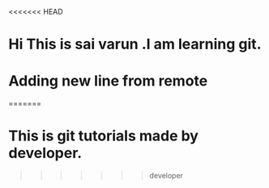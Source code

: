 <<<<<<< HEAD
# Hi This is sai varun .I am learning git.
# Adding new line from remote 
=======
#  This is git tutorials made by developer.
>>>>>>> developer
